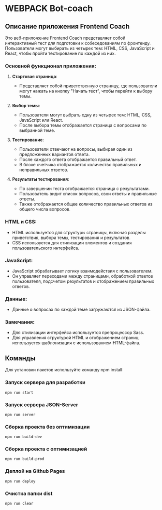 # WEBPACK Bot-coach

## Описание приложения Frontend Coach

Это веб-приложение Frontend Coach представляет собой интерактивный тест для подготовки к собеседованиям по фронтенду. Пользователи могут выбирать из четырех тем: HTML, CSS, JavaScript и React, чтобы пройти тестирование по каждой из них.

### Основной функционал приложения:

1. **Стартовая страница**:

   - Представляет собой приветственную страницу, где пользователи могут нажать на кнопку "Начать тест", чтобы перейти к выбору темы.

2. **Выбор темы**:

   - Пользователи могут выбрать одну из четырех тем: HTML, CSS, JavaScript или React.
   - После выбора темы отображается страница с вопросами по выбранной теме.

3. **Тестирование**:

   - Пользователи отвечают на вопросы, выбирая один из предложенных вариантов ответа.
   - После каждого ответа отображается правильный ответ.
   - В блоке счетчика отображается количество правильных и неправильных ответов.

4. **Результаты тестирования**:
   - По завершении теста отображается страница с результатами.
   - Пользователь видит список вопросов, свои ответы и правильные ответы.
   - Также отображается общее количество правильных ответов из общего числа вопросов.

### HTML и CSS:

- HTML используется для структуры страницы, включая разделы приветствия, выбора темы, тестирования и результатов.
- CSS используется для стилизации элементов и создания пользовательского интерфейса.

### JavaScript:

- JavaScript обрабатывает логику взаимодействия с пользователем.
- Он управляет переходами между страницами, обработкой ответов пользователя, подсчетом результатов и отображением правильных ответов.

### Данные:

- Данные о вопросах по каждой теме загружаются из JSON-файла.

### Замечания:

- Для стилизации интерфейса используется препроцессор Sass.
- Для управления структурой HTML и отображением страниц используется шаблонизация с использованием HTML-файла.

## Команды

Для установки пакетов используйте команду npm install

### Запуск сервера для разработки

```shell
npm run start
```

### Запуск сервера JSON-Server

```shell
npm run server
```

### Сборка проекта без оптимизации

```shell
npm run build-dev
```

### Сборка проекта с оптимизацией

```shell
npm run build-prod
```

### Деплой на Github Pages

```shell
npm run deploy
```

### Очистка папки dist

```shell
npm run clear
```
